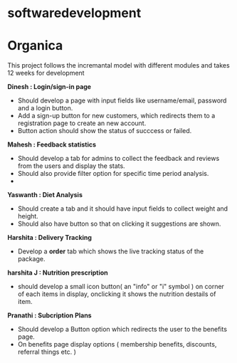 # softwaredevelopment
# Organica
This project follows the incremantal model with different modules and takes 12 weeks for development



<b> Dinesh : Login/sign-in page </b> 
- Should develop a page with input fields like username/email, password and a login button.
- Add a sign-up button for new customers, which redirects them to a registration page to create an new account.
- Button action should show the status of succcess or failed.

<b> Mahesh : Feedback statistics </b>
- Should develop a tab for admins to collect the feedback and reviews from the users and display the stats.
- Should also provide filter option for specific time period analysis.
- 
<b> Yaswanth : Diet Analysis </b>
- Should create a tab and it should have input fields to collect weight and height.
- Should also have button so that on clicking it suggestions are shown.
 
<b> Harshita : Delivery Tracking </b>
- Develop a <b>order</b> tab which shows the live tracking status of the package.

  
<b> harshita J : Nutrition prescription </b>
- should develop a small icon button( an "info" or "i" symbol ) on corner of each items in display, onclicking it shows the nutrition destails of item.

<b> Pranathi : Subcription Plans </b>
- Should develop a Button option which redirects the user to the benefits page.
- On benefits page display options ( membership benefits, discounts, referral things etc. )
